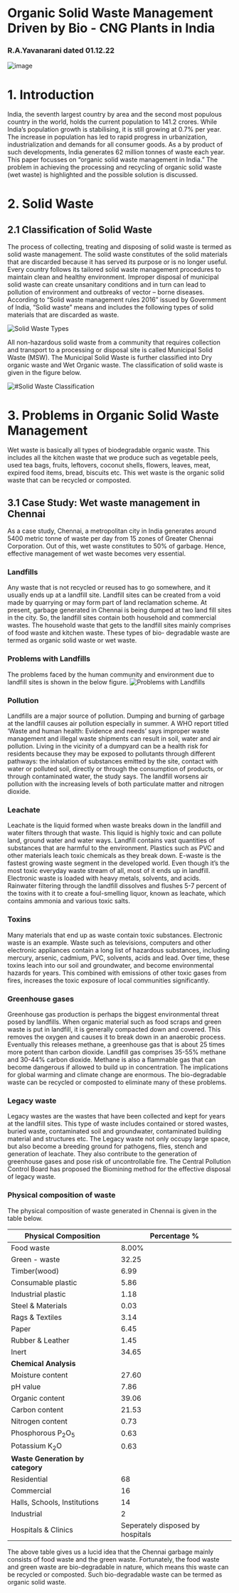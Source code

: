 # Organic Solid Waste Management Driven by Bio - CNG Plants in India
### R.A.Yavanarani dated 01.12.22
![image](https://user-images.githubusercontent.com/119152666/204983730-f33d8acb-bf16-4d09-a9b5-7fb9d88fe740.png)
# 1. Introduction
India, the seventh largest country by area and the second most populous country in the world, holds the current population to 141.2 crores. While India’s population growth is stabilising, it is still growing at 0.7% per year. The increase in population has led to rapid progress in urbanization, industrialization and demands for all consumer goods. As a by product of such developments, India generates 62 million tonnes of waste each year. This paper focusses on “organic solid waste management in India.” The problem in achieving the processing and recycling of organic solid waste (wet waste) is highlighted and the possible solution is discussed.
# 2. Solid Waste
## 2.1 Classification of Solid Waste
The process of collecting, treating and disposing of solid waste is termed as solid waste management. The solid waste constitutes of the solid materials that are discarded because it has served its purpose or is no longer useful. Every country follows its tailored solid waste management procedures to maintain clean and healthy environment. Improper disposal of municipal solid waste can create unsanitary conditions and in turn can lead to pollution of environment and outbreaks of vector – borne diseases.
According to “Solid waste management rules 2016” issued by Government of India, “Solid waste” means and includes the following types of solid materials that are discarded as waste.

![Solid Waste Types](https://user-images.githubusercontent.com/119152666/204987188-e0f21aff-9967-4c31-9c91-8bae4e302666.png)

All non-hazardous solid waste from a community that requires collection and transport to a processing or disposal site is called Municipal Solid Waste (MSW). The Municipal Solid Waste is further classified into Dry organic waste and Wet Organic waste. The classification of solid waste is given in the figure below.

![#Solid Waste Classification](https://user-images.githubusercontent.com/119152666/204985906-6e3321dd-d00c-4157-b674-e0f19d8b2ba6.png)

# 3. Problems in Organic Solid Waste Management
Wet waste is basically all types of biodegradable organic waste. This includes all the kitchen waste that we produce such as vegetable peels, used tea bags, fruits, leftovers, coconut shells, flowers, leaves, meat, expired food items, bread, biscuits etc. This wet waste is the organic solid waste that can be recycled or composted.
## 3.1 Case Study: Wet waste management in Chennai
As a case study, Chennai, a metropolitan city in India generates around 5400 metric tonne of waste per day from 15 zones of Greater Chennai Corporation. Out of this, wet waste constitutes to 50% of garbage. Hence, effective management of wet waste becomes very essential.

### Landfills
Any waste that is not recycled or reused has to go somewhere, and it usually ends up at a landfill site. Landfill sites can be created from a void made by quarrying or may form part of land reclamation scheme. At present, garbage generated in Chennai is being dumped at two land fill sites in the city. So, the landfill sites contain both household and commercial wastes. The household waste that gets to the landfill sites mainly comprises of food waste and kitchen waste. These types of bio- degradable waste are termed as organic solid waste or wet waste.

### Problems with Landfills
The problems faced by the human community and environment due to landfill sites is shown in the below figure.
![Problems with Landfills](https://user-images.githubusercontent.com/119152666/205009400-a441a9d7-8200-4144-8c7a-e68378f4dc3c.png)

### Pollution
Landfills are a major source of pollution. Dumping and burning of garbage at the landfill causes air pollution especially in summer. A WHO report titled ‘Waste and human health: Evidence and needs’ says improper waste management and illegal waste shipments can result in soil, water and air pollution. Living in the vicinity of a dumpyard can be a health risk for residents because they may be exposed to pollutants through different pathways: the inhalation of substances emitted by the site, contact with water or polluted soil, directly or through the consumption of products, or through contaminated water, the study says. The landfill worsens air pollution with the increasing levels of both particulate matter and nitrogen dioxide.

### Leachate
Leachate is the liquid formed when waste breaks down in the landfill and water filters through that waste. This liquid is highly toxic and can pollute land, ground water and water ways. Landfill contains vast quantities of substances that are harmful to the environment. Plastics such as PVC and other materials leach toxic chemicals as they break down. E-waste is the fastest growing waste segment in the developed world. Even though it’s the most toxic everyday waste stream of all, most of it ends up in landfill. Electronic waste is loaded with heavy metals, solvents, and acids. Rainwater filtering through the landfill dissolves and flushes 5-7 percent of the toxins with it to create a foul-smelling liquor, known as leachate, which contains ammonia and various toxic salts.

### Toxins
Many materials that end up as waste contain toxic substances. Electronic waste is an example. Waste such as televisions, computers and other electronic appliances contain a long list of hazardous substances, including mercury, arsenic, cadmium, PVC, solvents, acids and lead. Over time, these toxins leach into our soil and groundwater, and become environmental hazards for years. This combined with emissions of other toxic gases from fires, increases the toxic exposure of local communities significantly.

### Greenhouse gases
Greenhouse gas production is perhaps the biggest environmental threat posed by landfills. When organic material such as food scraps and green waste is put in landfill, it is generally compacted down and covered. This removes the oxygen and causes it to break down in an anaerobic process. Eventually this releases methane, a greenhouse gas that is about 25 times more potent than carbon dioxide. Landfill gas comprises 35-55% methane and 30-44% carbon dioxide. Methane is also a flammable gas that can become dangerous if allowed to build up in concentration.  The implications for global warming and climate change are enormous. The bio-degradable waste can be recycled or composted to eliminate many of these problems.

### Legacy waste
Legacy wastes are the wastes that have been collected and kept for years at the landfill sites. This type of waste includes contained or stored wastes, buried waste, contaminated soil and groundwater, contaminated building material and structures etc. The Legacy waste not only occupy large space, but also become a breeding ground for pathogens, flies, stench and generation of leachate. They also contribute to the generation of greenhouse gases and pose risk of uncontrollable fire. The Central Pollution Control Board has proposed the Biomining method for the effective disposal of legacy waste. 

### Physical composition of waste
The physical composition of waste generated in Chennai is given in the table below.

| Physical Composition | Percentage % |
| -------------------- | ------------ |
| Food waste | 8.00% |
| Green - waste | 32.25 |
| Timber(wood) | 6.99 |
| Consumable plastic | 5.86 |
| Industrial plastic | 1.18 |
| Steel & Materials | 0.03 |
| Rags & Textiles | 3.14 |
| Paper | 6.45 |
| Rubber & Leather | 1.45 |
| Inert | 34.65 |
| **Chemical Analysis** |
| Moisture content | 27.60 |
| pH value | 7.86 |
| Organic content | 39.06 |
| Carbon content | 21.53 |
| Nitrogen content | 0.73 |
| Phosphorous P<sub>2</sub>O<sub>5</sub> | 0.63 |
| Potassium K<sub>2</sub>O | 0.63 |
| **Waste Generation by category** |
| Residential | 68 |
| Commercial | 16 |
| Halls, Schools, Institutions | 14 |
| Industrial | 2 |
| Hospitals & Clinics | Seperately disposed by hospitals |

The above table gives us a lucid idea that the Chennai garbage mainly consists of food waste and the green waste. Fortunately, the food waste and green waste are bio-degradable in nature, which means this waste can be recycled or composted. Such bio-degradable waste can be termed as organic solid waste. 












